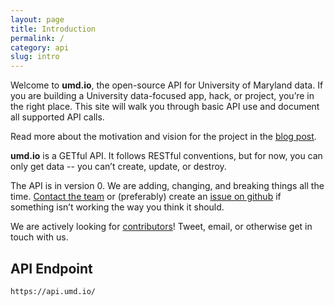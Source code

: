 ```yaml
---
layout: page
title: Introduction
permalink: /
category: api
slug: intro
---
```


Welcome to **umd.io**, the open-source API for University of Maryland data. If you are building a University data-focused app, hack, or project, you’re in the right place. This site will walk you through basic API use and document all supported API calls.

Read more about the motivation and vision for the project in the [blog post](https://github.com/umdio/umdio/blob/master/Motivations.md).

**umd.io** is a GETful API. It follows RESTful conventions, but for now, you can only get data -- you can’t create, update, or destroy.

The API is in version 0. We are adding, changing, and breaking things all the time. [Contact the team](mailto:hi@umd.io) or (preferably) create an [issue on github](https://github.com/umdio/umdio/issues) if something isn’t working the way you think it should.

We are actively looking for [contributors](https://github.com/umdio/umdio/blob/master/CONTRIBUTING.md)! Tweet, email, or otherwise get in touch with us.

<!-- EXAMPLE -->

## API Endpoint
```
https://api.umd.io/
```

<!-- END_EXAMPLE -->